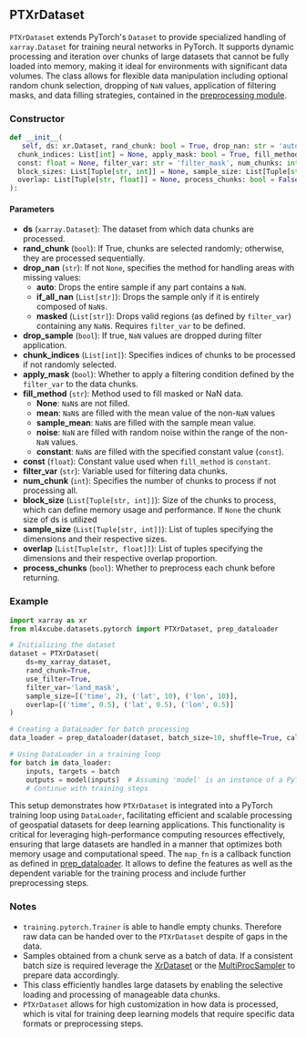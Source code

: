 ## PTXrDataset

`PTXrDataset` extends PyTorch's `Dataset` to provide specialized handling of `xarray.Dataset` for training neural 
networks in PyTorch. It supports dynamic processing and iteration over chunks of large datasets that cannot be fully 
loaded into memory, making it ideal for environments with significant data volumes. The class allows for flexible data 
manipulation including optional random chunk selection, dropping of `NaN` values, application of filtering masks, and 
data filling strategies, contained in the [preprocessing module](../index.md#5-preprocessing).

### Constructor
```python
def __init__(
   self, ds: xr.Dataset, rand_chunk: bool = True, drop_nan: str = 'auto', drop_sample: bool = False,
  chunk_indices: List[int] = None, apply_mask: bool = True, fill_method: str = None,
  const: float = None, filter_var: str = 'filter_mask', num_chunks: int = None, callback = None,
  block_sizes: List[Tuple[str, int]] = None, sample_size: List[Tuple[str, int]] = None,
  overlap: List[Tuple[str, float]] = None, process_chunks: bool = False
):
```

#### Parameters
   - **ds** (`xarray.Dataset`): The dataset from which data chunks are processed.
   - **rand_chunk** (`bool`): If True, chunks are selected randomly; otherwise, they are processed sequentially.
   - **drop_nan** (`str`): If not `None`, specifies the method for handling areas with missing values:
     - **auto**: Drops the entire sample if any part contains a `NaN`.
     - **if_all_nan** (`List[str]`): Drops the sample only if it is entirely composed of `NaN`s.
     - **masked** (`List[str]`): Drops valid regions (as defined by `filter_var`) containing any `NaN`s. Requires `filter_var` to be defined.
   - **drop_sample** (`bool`): If true, `NaN` values are dropped during filter application.
   - **chunk_indices** (`List[int]`): Specifies indices of chunks to be processed if not randomly selected.
   - **apply_mask** (`bool`): Whether to apply a filtering condition defined by the `filter_var` to the data chunks.
   - **fill_method** (`str`): Method used to fill masked or NaN data.
     - **None**: `NaN`s are not filled.
     - **mean**: `NaN`s are filled with the mean value of the non-`NaN` values
     - **sample_mean**: `NaN`s are filled with the sample mean value.
     - **noise**: `NaN` are filled with random noise within the range of the non-`NaN` values.
     - **constant**: `NaN`s are filled with the specified constant value (`const`).
   - **const** (`float`): Constant value used when `fill_method` is `constant`.
   - **filter_var** (`str`): Variable used for filtering data chunks.
   - **num_chunk** (`int`): Specifies the number of chunks to process if not processing all.
   - **block_size** (`List[Tuple[str, int]]`): Size of the chunks to process, which can define memory usage and performance. If `None` the chunk size of ds is utilized
   - **sample_size** (`List[Tuple[str, int]]`): List of tuples specifying the dimensions and their respective sizes.
   - **overlap** (`List[Tuple[str, float]]`): List of tuples specifying the dimensions and their respective overlap proportion.
   - **process_chunks** (`bool`): Whether to preprocess each chunk before returning.

### Example

```python
import xarray as xr
from ml4xcube.datasets.pytorch import PTXrDataset, prep_dataloader  

# Initializing the dataset
dataset = PTXrDataset(
    ds=my_xarray_dataset,
    rand_chunk=True,
    use_filter=True,
    filter_var='land_mask',
    sample_size=[('time', 2), ('lat', 10), ('lon', 10)],
    overlap=[('time', 0.5), ('lat', 0.5), ('lon', 0.5)]
)

# Creating a DataLoader for batch processing
data_loader = prep_dataloader(dataset, batch_size=10, shuffle=True, callback=map_fn)

# Using DataLoader in a training loop
for batch in data_loader:
    inputs, targets = batch
    outputs = model(inputs)  # Assuming 'model' is an instance of a PyTorch model
    # Continue with training steps
```
This setup demonstrates how `PTXrDataset` is integrated into a PyTorch training loop using `DataLoader`, facilitating 
efficient and scalable processing of geospatial datasets for deep learning applications. 
This functionality is critical for leveraging high-performance computing resources effectively, ensuring that large 
datasets are handled in a manner that optimizes both memory usage and computational speed.
The `map_fn` is a callback function as defined in [prep_dataloader](prepare-dataloader.md). 
It allows to define the features as well as the dependent variable for the training process and include further preprocessing steps.

### Notes
- `training.pytorch.Trainer` is able to handle empty chunks. Therefore raw data can be handed over to the `PTXrDataset` despite of gaps in the data.
- Samples obtained from a chunk serve as a batch of data. If a consistent batch size is required leverage the [XrDataset](xr-dataset.md) or the [MultiProcSampler](multiproc-sampler.md) to prepare data accordingly.
- This class efficiently handles large datasets by enabling the selective loading and processing of manageable data chunks.
- `PTXrDataset` allows for high customization in how data is processed, which is vital for training deep learning models that require specific data formats or preprocessing steps.
